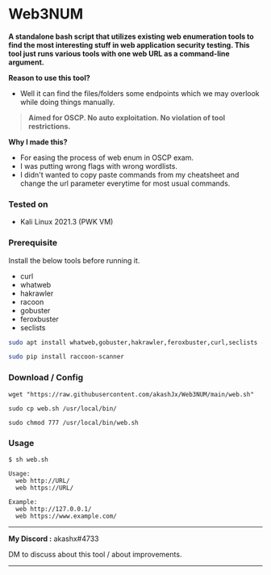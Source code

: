 # Web3NUM

**A standalone bash script that utilizes existing web enumeration tools to find the most interesting stuff in web application security testing. This tool just runs various tools with one web URL as a command-line argument.**

**Reason to use this tool?**
- Well it can find the files/folders some endpoints which we may overlook while doing things manually.

> **Aimed for OSCP. No auto exploitation. No violation of tool restrictions.**

**Why I made this?**
- For easing the process of web enum in OSCP exam.
- I was putting wrong flags with wrong wordlists.
- I didn't wanted to copy paste commands from my cheatsheet and change the url parameter everytime for most usual commands.

### Tested on
- Kali Linux 2021.3 (PWK VM)
 
### Prerequisite
Install the below tools before running it.
- curl
- whatweb
- hakrawler
- racoon
- gobuster
- feroxbuster
- seclists

```bash
sudo apt install whatweb,gobuster,hakrawler,feroxbuster,curl,seclists -y

sudo pip install raccoon-scanner
```

### Download / Config
```
wget "https://raw.githubusercontent.com/akashJx/Web3NUM/main/web.sh"

sudo cp web.sh /usr/local/bin/

sudo chmod 777 /usr/local/bin/web.sh
```

### Usage
```
$ sh web.sh                       

Usage: 
  web http://URL/
  web https://URL/

Example:
  web http://127.0.0.1/
  web https://www.example.com/
```

---

**My Discord :** akashx#4733

DM to discuss about this tool / about improvements. 

---

